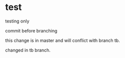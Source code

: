test
====

testing only

commit before branching

this change is in master and will conflict with branch tb.

changed in tb branch.
